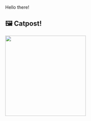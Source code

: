 Hello there!



## 🖼️ Catpost!

<sub>
    <img src="https://cdn2.thecatapi.com/images/deg.jpg" height="256">
</sub>

